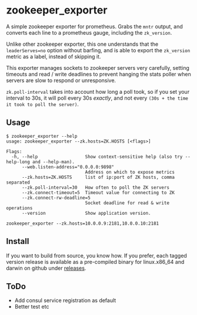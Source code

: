 # zookeeper_exporter

A simple zookeeper exporter for prometheus. Grabs the `mntr` output, and converts each line to a prometheus gauge,
including the `zk_version`.

Unlike other zookeeper exporter, this one understands that the `leaderServes=no` option without barfing, and is able to
export the `zk_version` metric as a label, instead of skipping it. 

This exporter manages sockets to zookeeper servers very carefully, setting timeouts and read / write deadlines to
prevent hanging the stats poller when servers are slow to respond or unresponsive. 

`zk.poll-interval` takes into account how long a poll took, so if you set your interval to 30s, it will poll every 30s
*exactly*, and not every `(30s + the time it took to poll the server)`. 

## Usage

~~~
$ zookeeper_exporter --help
usage: zookeeper_exporter --zk.hosts=ZK.HOSTS [<flags>]

Flags:
  -h, --help                  Show context-sensitive help (also try --help-long and --help-man).
      --web.listen-address="0.0.0.0:9898"  
                              Address on which to expose metrics
      --zk.hosts=ZK.HOSTS     list of ip:port of ZK hosts, comma separated
      --zk.poll-interval=30   How often to poll the ZK servers
      --zk.connect-timeout=5  Timeout value for connecting to ZK
      --zk.connect-rw-deadline=5  
                              Socket deadline for read & write operations
      --version               Show application version.
~~~

~~~
zookeeper_exporter --zk.hosts=10.0.0.9:2181,10.0.0.10:2181
~~~

## Install
If you want to build from source, you know how. If you prefer, each tagged version release is available as a
pre-compiled binary for linux.x86_64 and darwin on github 
under [releases](https://github.com/davemcphee/zookeeper_exporter/releases).

## ToDo

 - Add consul service registration as default
 - Better test etc
